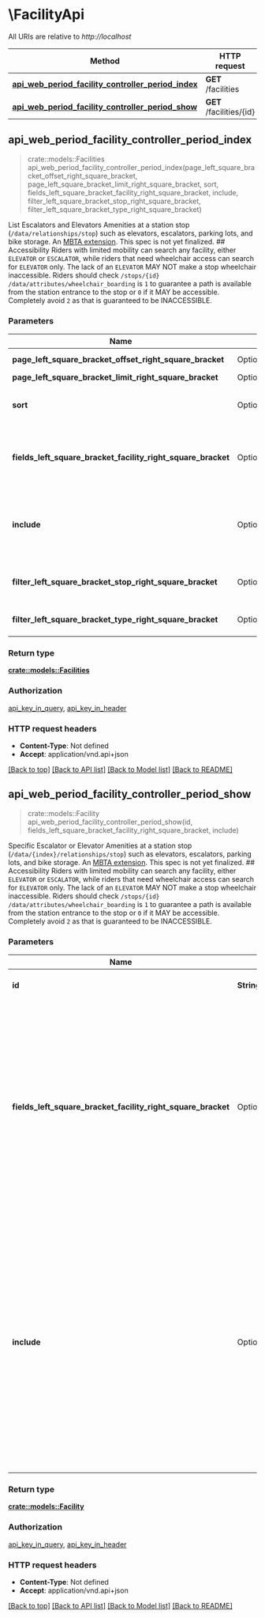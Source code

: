 # \FacilityApi

All URIs are relative to *http://localhost*

Method | HTTP request | Description
------------- | ------------- | -------------
[**api_web_period_facility_controller_period_index**](FacilityApi.md#api_web_period_facility_controller_period_index) | **GET** /facilities | 
[**api_web_period_facility_controller_period_show**](FacilityApi.md#api_web_period_facility_controller_period_show) | **GET** /facilities/{id} | 



## api_web_period_facility_controller_period_index

> crate::models::Facilities api_web_period_facility_controller_period_index(page_left_square_bracket_offset_right_square_bracket, page_left_square_bracket_limit_right_square_bracket, sort, fields_left_square_bracket_facility_right_square_bracket, include, filter_left_square_bracket_stop_right_square_bracket, filter_left_square_bracket_type_right_square_bracket)


List Escalators and Elevators  Amenities at a station stop (`/data/relationships/stop`) such as elevators, escalators, parking lots, and bike storage.  An [MBTA extension](https://groups.google.com/forum/#!topic/gtfs-changes/EzC5m9k45pA).  This spec is not yet finalized.  ## Accessibility  Riders with limited mobility can search any facility, either `ELEVATOR` or `ESCALATOR`, while riders that need wheelchair access can search for `ELEVATOR` only.  The lack of an `ELEVATOR` MAY NOT make a stop wheelchair inaccessible.  Riders should check `/stops/{id}` `/data/attributes/wheelchair_boarding` is `1` to guarantee a path is available from the station entrance to the stop or `0` if it MAY be accessible.  Completely avoid `2` as that is guaranteed to be INACCESSIBLE.  

### Parameters


Name | Type | Description  | Required | Notes
------------- | ------------- | ------------- | ------------- | -------------
**page_left_square_bracket_offset_right_square_bracket** | Option<**i32**> | Offset (0-based) of first element in the page |  |
**page_left_square_bracket_limit_right_square_bracket** | Option<**i32**> | Max number of elements to return |  |
**sort** | Option<**String**> | Results can be [sorted](http://jsonapi.org/format/#fetching-sorting) by the id or any `/data/{index}/attributes` key. Assumes ascending; may be prefixed with '-' for descending  | JSON pointer | Direction | `sort`     | |--------------|-----------|------------| | `/data/{index}/attributes/latitude` | ascending | `latitude` | | `/data/{index}/attributes/latitude` | descending | `-latitude` | | `/data/{index}/attributes/long_name` | ascending | `long_name` | | `/data/{index}/attributes/long_name` | descending | `-long_name` | | `/data/{index}/attributes/longitude` | ascending | `longitude` | | `/data/{index}/attributes/longitude` | descending | `-longitude` | | `/data/{index}/attributes/properties` | ascending | `properties` | | `/data/{index}/attributes/properties` | descending | `-properties` | | `/data/{index}/attributes/short_name` | ascending | `short_name` | | `/data/{index}/attributes/short_name` | descending | `-short_name` | | `/data/{index}/attributes/type` | ascending | `type` | | `/data/{index}/attributes/type` | descending | `-type` |   |  |
**fields_left_square_bracket_facility_right_square_bracket** | Option<**String**> | Fields to include with the response. Multiple fields **MUST** be a comma-separated (U+002C COMMA, \",\") list.  Note that fields can also be selected for included data types: see the [V3 API Best Practices](https://www.mbta.com/developers/v3-api/best-practices) for an example.  |  |
**include** | Option<**String**> | Relationships to include.  * `stop`  The value of the include parameter **MUST** be a comma-separated (U+002C COMMA, \",\") list of relationship paths. A relationship path is a dot-separated (U+002E FULL-STOP, \".\") list of relationship names. [JSONAPI \"include\" behavior](http://jsonapi.org/format/#fetching-includes)    |  |
**filter_left_square_bracket_stop_right_square_bracket** | Option<**String**> | Filter by `/data/{index}/relationships/stop/data/id`.  Multiple IDs **MUST** be a comma-separated (U+002C COMMA, \",\") list.    |  |
**filter_left_square_bracket_type_right_square_bracket** | Option<**String**> | Filter by type. Multiple types **MUST** be a comma-separated (U+002C COMMA, \",\") list. |  |

### Return type

[**crate::models::Facilities**](Facilities.md)

### Authorization

[api_key_in_query](../README.md#api_key_in_query), [api_key_in_header](../README.md#api_key_in_header)

### HTTP request headers

- **Content-Type**: Not defined
- **Accept**: application/vnd.api+json

[[Back to top]](#) [[Back to API list]](../README.md#documentation-for-api-endpoints) [[Back to Model list]](../README.md#documentation-for-models) [[Back to README]](../README.md)


## api_web_period_facility_controller_period_show

> crate::models::Facility api_web_period_facility_controller_period_show(id, fields_left_square_bracket_facility_right_square_bracket, include)


Specific Escalator or Elevator  Amenities at a station stop (`/data/{index}/relationships/stop`) such as elevators, escalators, parking lots, and bike storage.  An [MBTA extension](https://groups.google.com/forum/#!topic/gtfs-changes/EzC5m9k45pA).  This spec is not yet finalized.  ## Accessibility  Riders with limited mobility can search any facility, either `ELEVATOR` or `ESCALATOR`, while riders that need wheelchair access can search for `ELEVATOR` only.  The lack of an `ELEVATOR` MAY NOT make a stop wheelchair inaccessible.  Riders should check `/stops/{id}` `/data/attributes/wheelchair_boarding` is `1` to guarantee a path is available from the station entrance to the stop or `0` if it MAY be accessible.  Completely avoid `2` as that is guaranteed to be INACCESSIBLE.  

### Parameters


Name | Type | Description  | Required | Notes
------------- | ------------- | ------------- | ------------- | -------------
**id** | **String** | Unique identifier for facility | [required] |
**fields_left_square_bracket_facility_right_square_bracket** | Option<**String**> | Fields to include with the response. Multiple fields **MUST** be a comma-separated (U+002C COMMA, \",\") list.  Note that fields can also be selected for included data types: see the [V3 API Best Practices](https://www.mbta.com/developers/v3-api/best-practices) for an example.  |  |
**include** | Option<**String**> | Relationships to include.  * `stop`  The value of the include parameter **MUST** be a comma-separated (U+002C COMMA, \",\") list of relationship paths. A relationship path is a dot-separated (U+002E FULL-STOP, \".\") list of relationship names. [JSONAPI \"include\" behavior](http://jsonapi.org/format/#fetching-includes)    |  |

### Return type

[**crate::models::Facility**](Facility.md)

### Authorization

[api_key_in_query](../README.md#api_key_in_query), [api_key_in_header](../README.md#api_key_in_header)

### HTTP request headers

- **Content-Type**: Not defined
- **Accept**: application/vnd.api+json

[[Back to top]](#) [[Back to API list]](../README.md#documentation-for-api-endpoints) [[Back to Model list]](../README.md#documentation-for-models) [[Back to README]](../README.md)

